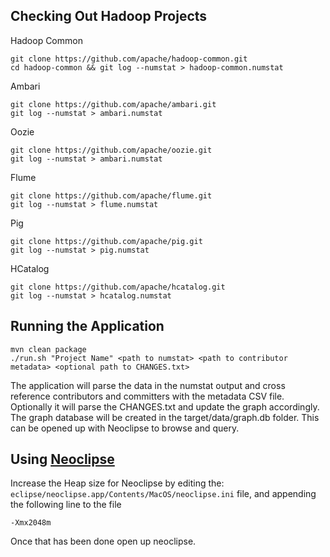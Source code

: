 ## Checking Out Hadoop Projects

Hadoop Common

	git clone https://github.com/apache/hadoop-common.git
	cd hadoop-common && git log --numstat > hadoop-common.numstat

Ambari

	git clone https://github.com/apache/ambari.git
	git log --numstat > ambari.numstat

Oozie

	git clone https://github.com/apache/oozie.git
	git log --numstat > ambari.numstat

Flume

	git clone https://github.com/apache/flume.git
	git log --numstat > flume.numstat

Pig

	git clone https://github.com/apache/pig.git
	git log --numstat > pig.numstat
	
HCatalog

	git clone https://github.com/apache/hcatalog.git
	git log --numstat > hcatalog.numstat

## Running the Application

	mvn clean package
	./run.sh "Project Name" <path to numstat> <path to contributor metadata> <optional path to CHANGES.txt>
	
The application will parse the data in the numstat output and cross reference contributors and committers with the metadata CSV file.  Optionally it will parse the CHANGES.txt and update the graph accordingly.  The graph database will be created in the target/data/graph.db folder.  This can be opened up with Neoclipse to browse and query.

## Using [Neoclipse](https://github.com/neo4j/neoclipse/downloads)

Increase the Heap size for Neoclipse by editing the: `eclipse/neoclipse.app/Contents/MacOS/neoclipse.ini` file, and appending the following line to the file

	-Xmx2048m

Once that has been done open up neoclipse.